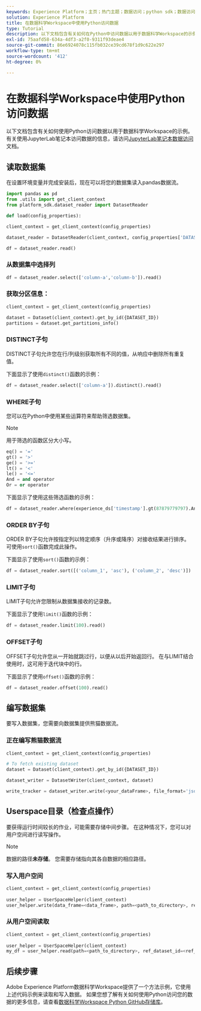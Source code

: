 ```yaml
---
keywords: Experience Platform；主页；热门主题；数据访问；python sdk；数据访问api；读取python；写入python
solution: Experience Platform
title: 在数据科学Workspace中使用Python访问数据
type: Tutorial
description: 以下文档包含有关如何在Python中访问数据以用于数据科学Workspace的示例。
exl-id: 75aafd58-634a-4df3-a2f0-9311f93deae4
source-git-commit: 86e6924078c115fb032ce39cd678f1d9c622e297
workflow-type: tm+mt
source-wordcount: '412'
ht-degree: 0%

---
```


# 在数据科学Workspace中使用Python访问数据

以下文档包含有关如何使用Python访问数据以用于数据科学Workspace的示例。 有关使用JupyterLab笔记本访问数据的信息，请访问[JupyterLab笔记本数据访问](../jupyterlab/access-notebook-data.md)文档。

## 读取数据集

在设置环境变量并完成安装后，现在可以将您的数据集读入pandas数据流。

```python
import pandas as pd
from .utils import get_client_context
from platform_sdk.dataset_reader import DatasetReader

def load(config_properties):

client_context = get_client_context(config_properties)

dataset_reader = DatasetReader(client_context, config_properties['DATASET_ID'])

df = dataset_reader.read()
```

### 从数据集中选择列

```python
df = dataset_reader.select(['column-a','column-b']).read()
```

### 获取分区信息：

```python
client_context = get_client_context(config_properties)

dataset = Dataset(client_context).get_by_id({DATASET_ID})
partitions = dataset.get_partitions_info()
```

### DISTINCT子句

DISTINCT子句允许您在行/列级别获取所有不同的值，从响应中删除所有重复值。

下面显示了使用`distinct()`函数的示例：

```python
df = dataset_reader.select(['column-a']).distinct().read()
```

### WHERE子句

您可以在Python中使用某些运算符来帮助筛选数据集。

>[!NOTE]
>
>用于筛选的函数区分大小写。

```python
eq() = '='
gt() = '>'
ge() = '>='
lt() = '<'
le() = '<='
And = and operator
Or = or operator
```

下面显示了使用这些筛选函数的示例：

```python
df = dataset_reader.where(experience_ds['timestamp'].gt(87879779797).And(experience_ds['timestamp'].lt(87879779797)).Or(experience_ds['a'].eq(123)))
```

### ORDER BY子句

ORDER BY子句允许按指定列以特定顺序（升序或降序）对接收结果进行排序。 可使用`sort()`函数完成此操作。

下面显示了使用`sort()`函数的示例：

```python
df = dataset_reader.sort([('column_1', 'asc'), ('column_2', 'desc')])
```

### LIMIT子句

LIMIT子句允许您限制从数据集接收的记录数。

下面显示了使用`limit()`函数的示例：

```python
df = dataset_reader.limit(100).read()
```

### OFFSET子句

OFFSET子句允许您从一开始就跳过行，以便从以后开始返回行。 在与LIMIT结合使用时，这可用于迭代块中的行。

下面显示了使用`offset()`函数的示例：

```python
df = dataset_reader.offset(100).read()
```

## 编写数据集

要写入数据集，您需要向数据集提供熊猫数据流。

### 正在编写熊猫数据流

```python
client_context = get_client_context(config_properties)

# To fetch existing dataset
dataset = Dataset(client_context).get_by_id({DATASET_ID})

dataset_writer = DatasetWriter(client_context, dataset)

write_tracker = dataset_writer.write(<your_dataFrame>, file_format='json')
```

## Userspace目录（检查点操作）

要获得运行时间较长的作业，可能需要存储中间步骤。 在这种情况下，您可以对用户空间进行读写操作。

>[!NOTE]
>
>数据的路径&#x200B;**未存储**。 您需要存储指向其各自数据的相应路径。

### 写入用户空间

```python
client_context = get_client_context(config_properties)
                               
user_helper = UserSpaceHelper(client_context)
user_helper.write(data_frame=<data_frame>, path=<path_to_directory>, ref_dataset_id=<ref_dataset_id>)
```

### 从用户空间读取

```python
client_context = get_client_context(config_properties)
                               
user_helper = UserSpaceHelper(client_context)
my_df = user_helper.read(path=<path_to_directory>, ref_dataset_id=<ref_dataset_id>)
```

## 后续步骤

Adobe Experience Platform数据科学Workspace提供了一个方法示例，它使用上述代码示例来读取和写入数据。 如果您想了解有关如何使用Python访问您的数据的更多信息，请查看[数据科学Workspace Python GitHub存储库](https://github.com/adobe/experience-platform-dsw-reference/tree/master/recipes/python/retail)。
